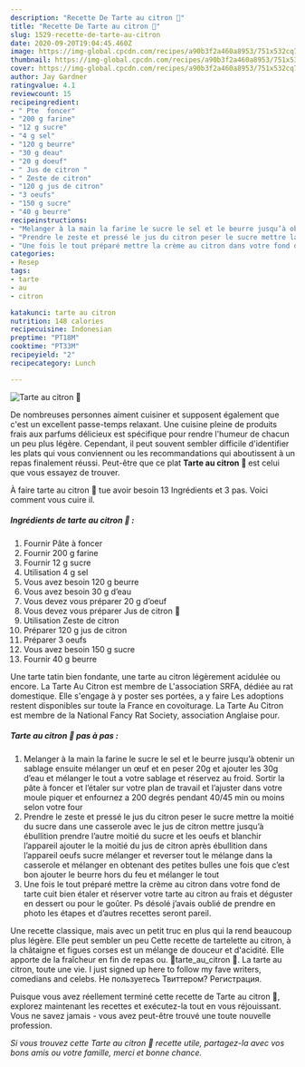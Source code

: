 ```yaml
---
description: "Recette De Tarte au citron 🍋"
title: "Recette De Tarte au citron 🍋"
slug: 1529-recette-de-tarte-au-citron
date: 2020-09-20T19:04:45.460Z
image: https://img-global.cpcdn.com/recipes/a90b3f2a460a8953/751x532cq70/tarte-au-citron-🍋-photo-principale-de-la-recette.jpg
thumbnail: https://img-global.cpcdn.com/recipes/a90b3f2a460a8953/751x532cq70/tarte-au-citron-🍋-photo-principale-de-la-recette.jpg
cover: https://img-global.cpcdn.com/recipes/a90b3f2a460a8953/751x532cq70/tarte-au-citron-🍋-photo-principale-de-la-recette.jpg
author: Jay Gardner
ratingvalue: 4.1
reviewcount: 15
recipeingredient:
- " Pte  foncer"
- "200 g farine"
- "12 g sucre"
- "4 g sel"
- "120 g beurre"
- "30 g deau"
- "20 g doeuf"
- " Jus de citron "
- " Zeste de citron"
- "120 g jus de citron"
- "3 oeufs"
- "150 g sucre"
- "40 g beurre"
recipeinstructions:
- "Melanger à la main la farine le sucre le sel et le beurre jusqu’à obtenir un sablage ensuite mélanger un œuf et en peser 20g et ajouter les 30g d’eau et mélanger le tout a votre sablage et réservez au froid. Sortir la pâte à foncer et l’étaler sur votre plan de travail et l’ajuster dans votre moule piquer et enfournez a 200 degrés pendant 40/45 min ou moins selon votre four"
- "Prendre le zeste et pressé le jus du citron peser le sucre mettre la moitié du sucre dans une casserole avec le jus de citron mettre jusqu’à ébullition prendre l’autre moitié du sucre et les oeufs et blanchir l’appareil ajouter le la moitié du jus de citron après ébullition dans l’appareil oeufs sucre mélanger et reverser tout le mélange dans la casserole et mélanger en obtenant des petites bulles une fois que c’est bon ajouter le beurre hors du feu et mélanger le tout"
- "Une fois le tout préparé mettre la crème au citron dans votre fond de tarte cuit bien étaler et réserver votre tarte au citron au frais et déguster en dessert ou pour le goûter. Ps désolé j’avais oublié de prendre en photo les étapes et d’autres recettes seront pareil."
categories:
- Resep
tags:
- tarte
- au
- citron

katakunci: tarte au citron 
nutrition: 148 calories
recipecuisine: Indonesian
preptime: "PT18M"
cooktime: "PT33M"
recipeyield: "2"
recipecategory: Lunch

---
```



![Tarte au citron 🍋](https://img-global.cpcdn.com/recipes/a90b3f2a460a8953/751x532cq70/tarte-au-citron-🍋-photo-principale-de-la-recette.jpg)

De nombreuses personnes aiment cuisiner et supposent également que c'est un excellent passe-temps relaxant. Une cuisine pleine de produits frais aux parfums délicieux est spécifique pour rendre l'humeur de chacun un peu plus légère. Cependant, il peut souvent sembler difficile d'identifier les plats qui vous conviennent ou les recommandations qui aboutissent à un repas finalement réussi. Peut-être que ce plat <strong> Tarte au citron 🍋 </strong> est celui que vous essayez de trouver.

<!--inarticleads1-->

À faire tarte au citron 🍋 tue avoir besoin 13 Ingrédients et 3 pas. Voici comment vous cuire il.

##### Ingrédients de tarte au citron 🍋 :

1. Fournir  Pâte à foncer
1. Fournir 200 g farine
1. Fournir 12 g sucre
1. Utilisation 4 g sel
1. Vous avez besoin 120 g beurre
1. Vous avez besoin 30 g d’eau
1. Vous devez vous préparer 20 g d’oeuf
1. Vous devez vous préparer  Jus de citron 🍋
1. Utilisation  Zeste de citron
1. Préparer 120 g jus de citron
1. Préparer 3 oeufs
1. Vous avez besoin 150 g sucre
1. Fournir 40 g beurre


Une tarte tatin bien fondante, une tarte au citron légèrement acidulée ou encore. La Tarte Au Citron est membre de L&#39;association SRFA, dédiée au rat domestique. Elle s&#39;engage à y poster ses portées, a y faire Les adoptions restent disponibles sur toute la France en covoiturage. La Tarte Au Citron est membre de la National Fancy Rat Society, association Anglaise pour. 

<!--inarticleads2-->

##### Tarte au citron 🍋 pas à pas :

1. Melanger à la main la farine le sucre le sel et le beurre jusqu’à obtenir un sablage ensuite mélanger un œuf et en peser 20g et ajouter les 30g d’eau et mélanger le tout a votre sablage et réservez au froid. Sortir la pâte à foncer et l’étaler sur votre plan de travail et l’ajuster dans votre moule piquer et enfournez a 200 degrés pendant 40/45 min ou moins selon votre four
1. Prendre le zeste et pressé le jus du citron peser le sucre mettre la moitié du sucre dans une casserole avec le jus de citron mettre jusqu’à ébullition prendre l’autre moitié du sucre et les oeufs et blanchir l’appareil ajouter le la moitié du jus de citron après ébullition dans l’appareil oeufs sucre mélanger et reverser tout le mélange dans la casserole et mélanger en obtenant des petites bulles une fois que c’est bon ajouter le beurre hors du feu et mélanger le tout
1. Une fois le tout préparé mettre la crème au citron dans votre fond de tarte cuit bien étaler et réserver votre tarte au citron au frais et déguster en dessert ou pour le goûter. Ps désolé j’avais oublié de prendre en photo les étapes et d’autres recettes seront pareil.


Une recette classique, mais avec un petit truc en plus qui la rend beaucoup plus légère. Elle peut sembler un peu Cette recette de tartelette au citron, à la châtaigne et figues corses est un mélange de douceur et d&#39;acidité. Elle apporte de la fraîcheur en fin de repas ou. 🍋tarte_au_citron 🍋. La tarte au citron, toute une vie. I just signed up here to follow my fave writers, comedians and celebs. Не пользуетесь Твиттером? Регистрация. 

<!--inarticleads1-->

<p>
Puisque vous avez réellement terminé cette recette de Tarte au citron 🍋, explorez maintenant les recettes et exécutez-la tout en vous réjouissant. Vous ne savez jamais - vous avez peut-être trouvé une toute nouvelle profession.
</p>

<p>
<i>Si vous trouvez cette Tarte au citron 🍋 recette utile, partagez-la avec vos bons amis ou votre famille, merci et bonne chance.</i>
</p>
